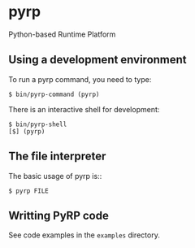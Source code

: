 pyrp
====

Python-based Runtime Platform

Using a development environment
-------------------------------

To run a pyrp command, you need to type:
```shell
$ bin/pyrp-command (pyrp)
```

There is an interactive shell for development:
```shell
$ bin/pyrp-shell
[$] (pyrp)
```

The file interpreter
--------------------

The basic usage of pyrp is::
```shell
$ pyrp FILE
```

Writting PyRP code
------------------

See code examples in the ``examples`` directory.
